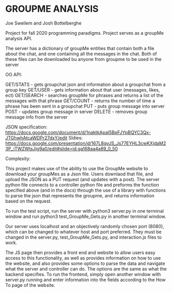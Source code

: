# GROUPME ANALYSIS

Joe Sweilem and Josh Bottelberghe

Project for fall 2020 programming paradigms. Project serves as a groupMe analysis API. 

The server has a dictionary of groupMe entities that contain both a file about the chat, and one containing all the messages in the chat. Both of these files can be downloaded bu anyone from groupme to be used in the server

OO API:

GET/STATS - gets groupchat json and information about a groupchat from a group key
GET/USER - gets information about that user (messages, likes, ect)
GET/SEARCH - searches groupMe for phrases and returns a list of the messages with that phrase
GET/COUNT - returns the number of time a phrase has been sent in a groupchat
PUT - puts group message into server
POST - updates group message in server
DELETE - removes group message info from the server

JSON specification: https://docs.google.com/document/d/1naktkApal5BpFJYpBQYC3Qx-JTGhwhAtcaWDPr27dxY/edit
Sldies: https://docs.google.com/presentation/d/167L8qvJS_Js77EYHL3cwKXjdaM23P_jTWZWtsJjg9a0/edit#slide=id.ga168aa4a89_0_50

Complexity:

This project makes use of the ability to use the GroupMe website to download your groupMes as a Json file. 
Users downlaod that file, and upload the JSON as a PUT request (and updates with a post). 
The server python file connects to a controller python file and preforms the function specified above (and in the docs) through the use of a library with functions to parse the json that represents the groupme, and returns information based on the request. 

To run the test script, run the server with python3 server.py in one terminal window and run python3 test_GroupMe_Gets.py in another terminal window.

Our server uses localhost and an objectively randomly chosen port (8080), which can be changed to whatever host and port preferred. They must be changed in the server.py, test_GroupMe_Gets.py, and interaction.js files to work.

The JS page then provides a front end and website to allow users easy access to this functionality, as well as provides information on how to use the website, and also provides some options to parse the data and navigate what the server and controller can do. The options are the same as what the backend specifies. To run the frontend, simply open another window with server.py running and enter information into the fields according to the How To page of the website.